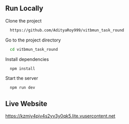 ## Run Locally

Clone the project

```bash
  https://github.com/AdityaRoy999/vitbmun_task_round
```

Go to the project directory

```bash
  cd vitbmun_task_round
```

Install dependencies

```bash
  npm install
```

Start the server

```bash
  npm run dev
```


## Live Website
https://kzmiy4pjv4s2yv3y0qk5.lite.vusercontent.net
